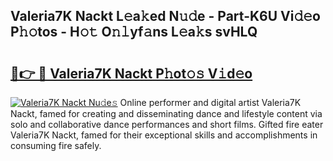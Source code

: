 ## Valeria7K Nackt L𝚎a𝚔ed N𝚞𝚍e - Part-K6U Vi𝚍𝚎o P𝚑𝚘tos - H𝚘𝚝 O𝚗𝚕yf𝚊ns L𝚎a𝚔s svHLQ

# <h2><a href="http://kf6a3u1.oniu.top/?m=Valeria7K+Nackt">🔗👉 🔴 Valeria7K Nackt P𝚑ot𝚘𝚜 V𝚒d𝚎o</a></h2>

[![Valeria7K Nackt Nu𝚍e𝚜](https://i.imgur.com/0qMVB7G.gif)](http://kf6a3u1.oniu.top/?m=Valeria7K+Nackt)
Online performer and digital artist Valeria7K Nackt, famed for creating and disseminating dance and lifestyle content via solo and collaborative dance performances and short films. Gifted fire eater Valeria7K Nackt, famed for their exceptional skills and accomplishments in consuming fire safely.  

